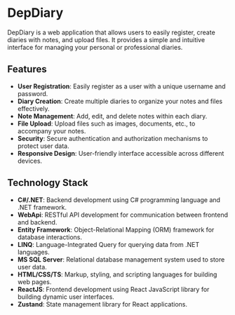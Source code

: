 # DepDiary

DepDiary is a web application that allows users to easily register, create diaries with notes, and upload files. It provides a simple and intuitive interface for managing your personal or professional diaries.

## Features

- **User Registration**: Easily register as a user with a unique username and password.
- **Diary Creation**: Create multiple diaries to organize your notes and files effectively.
- **Note Management**: Add, edit, and delete notes within each diary.
- **File Upload**: Upload files such as images, documents, etc., to accompany your notes.
- **Security**: Secure authentication and authorization mechanisms to protect user data.
- **Responsive Design**: User-friendly interface accessible across different devices.

## Technology Stack

- **C#/.NET**: Backend development using C# programming language and .NET framework.
- **WebApi**: RESTful API development for communication between frontend and backend.
- **Entity Framework**: Object-Relational Mapping (ORM) framework for database interactions.
- **LINQ**: Language-Integrated Query for querying data from .NET languages.
- **MS SQL Server**: Relational database management system used to store user data.
- **HTML/CSS/TS**: Markup, styling, and scripting languages for building web pages.
- **ReactJS**: Frontend development using React JavaScript library for building dynamic user interfaces.
- **Zustand**: State management library for React applications.
